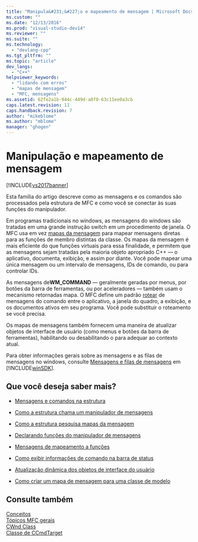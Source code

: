 ```yaml
---
title: "Manipula&#231;&#227;o e mapeamento de mensagem | Microsoft Docs"
ms.custom: ""
ms.date: "12/13/2016"
ms.prod: "visual-studio-dev14"
ms.reviewer: ""
ms.suite: ""
ms.technology: 
  - "devlang-cpp"
ms.tgt_pltfrm: ""
ms.topic: "article"
dev_langs: 
  - "C++"
helpviewer_keywords: 
  - "lidando com erros"
  - "mapas de mensagem"
  - "MFC, mensagens"
ms.assetid: 62fe2a1b-944c-449d-a0f0-63c11ee0a3cb
caps.latest.revision: 11
caps.handback.revision: 7
author: "mikeblome"
ms.author: "mblome"
manager: "ghogen"
---
```

# Manipula&#231;&#227;o e mapeamento de mensagem
[!INCLUDE[vs2017banner](../assembler/inline/includes/vs2017banner.md)]

Esta família do artigo descreve como as mensagens e os comandos são processados pela estrutura de MFC e como você se conectar às suas funções do manipulador.  
  
 Em programas tradicionais no windows, as mensagens do windows são tratadas em uma grande instrução switch em um procedimento de janela.  O MFC usa em vez [mapas da mensagem](../mfc/message-categories.md) para mapear mensagens diretas para as funções de membro distintas da classe.  Os mapas da mensagem é mais eficiente do que funções virtuais para essa finalidade, e permitem que as mensagens sejam tratadas pela maioria objeto apropriado C\+\+ — o aplicativo, documenta, exibição, e assim por diante.  Você pode mapear uma única mensagem ou um intervalo de mensagens, IDs de comando, ou para controlar IDs.  
  
 As mensagens de**WM\_COMMAND** — geralmente geradas por menus, por botões da barra de ferramentas, ou por aceleradores — também usam o mecanismo retornadas mapa.  O MFC define um padrão [rotear](../mfc/command-routing.md) de mensagens do comando entre o aplicativo, a janela do quadro, a exibição, e os documentos ativos em seu programa.  Você pode substituir o roteamento se você precisa.  
  
 Os mapas de mensagens também fornecem uma maneira de atualizar objetos de interface de usuário \(como menus e botões da barra de ferramentas\), habilitando ou desabilitando o para adequar ao contexto atual.  
  
 Para obter informações gerais sobre as mensagens e as filas de mensagens no windows, consulte [Mensagens e filas de mensagens](http://msdn.microsoft.com/library/windows/desktop/ms632590) em [!INCLUDE[winSDK](../atl/includes/winsdk_md.md)].  
  
## Que você deseja saber mais?  
  
-   [Mensagens e comandos na estrutura](../mfc/messages-and-commands-in-the-framework.md)  
  
-   [Como a estrutura chama um manipulador de mensagens](../mfc/how-the-framework-calls-a-handler.md)  
  
-   [Como a estrutura pesquisa mapas da mensagem](../mfc/how-the-framework-searches-message-maps.md)  
  
-   [Declarando funções do manipulador de mensagens](../mfc/declaring-message-handler-functions.md)  
  
-   [Mensagens de mapeamento a funções](../Topic/Mapping%20Messages%20to%20Functions.md)  
  
-   [Como exibir informações de comando na barra de status](../Topic/How%20to:%20Display%20Command%20Information%20in%20the%20Status%20Bar.md)  
  
-   [Atualização dinâmica dos objetos de interface do usuário](../mfc/how-to-update-user-interface-objects.md)  
  
-   [Como criar um mapa de mensagem para uma classe de modelo](../mfc/how-to-create-a-message-map-for-a-template-class.md)  
  
## Consulte também  
 [Conceitos](../mfc/mfc-concepts.md)   
 [Tópicos MFC gerais](../mfc/general-mfc-topics.md)   
 [CWnd Class](../Topic/CWnd%20Class.md)   
 [Classe de CCmdTarget](../Topic/CCmdTarget%20Class.md)